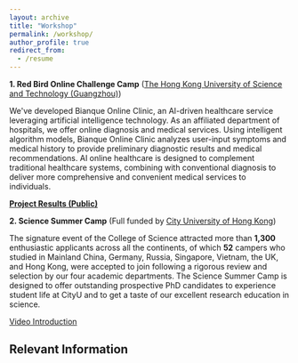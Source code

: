 ```yaml
---
layout: archive
title: "Workshop"
permalink: /workshop/
author_profile: true
redirect_from:
  - /resume
---
```


**1. Red Bird Online Challenge Camp** ([The Hong Kong University of Science and Technology (Guangzhou)](https://www.hkust-gz.edu.cn/))

 

 We've developed Bianque Online Clinic, an AI-driven healthcare service leveraging artificial intelligence technology. As an affiliated department of hospitals, we offer online diagnosis and medical services. Using intelligent algorithm models, Bianque Online Clinic analyzes user-input symptoms and medical history to provide preliminary diagnostic results and medical recommendations. AI online healthcare is designed to complement traditional healthcare systems, combining with conventional diagnosis to deliver more comprehensive and convenient medical services to individuals.

 [**Project Results (Public)**](../files/hkustgz.pdf)

**2. Science Summer Camp** (Full funded by [City University of Hong Kong](https://www.cityu.edu.hk/))

The signature event of the College of Science attracted more than **1,300** enthusiastic applicants across all the continents, of which **52** campers who studied in Mainland China, Germany, Russia, Singapore, Vietnam, the UK, and Hong Kong, were accepted to join following a rigorous review and selection by our four academic departments. The Science Summer Camp is designed to offer outstanding prospective PhD candidates to experience student life at CityU and to get a taste of our excellent research education in science.

[Video Introduction](https://www.youtube.com/watch?v=VasSISuvbsk)

Relevant Information
-------
